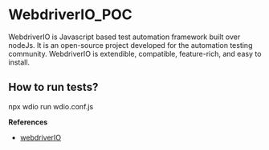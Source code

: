 # WebdriverIO_POC

WebdriverIO is Javascript based test automation framework built over nodeJs. It is an open-source project developed for the automation testing community. WebdriverIO is extendible, compatible, feature-rich, and easy to install.

 ## How to run tests?
 npx wdio run wdio.conf.js 


__References__ 
* [webdriverIO](https://webdriver.io/)
